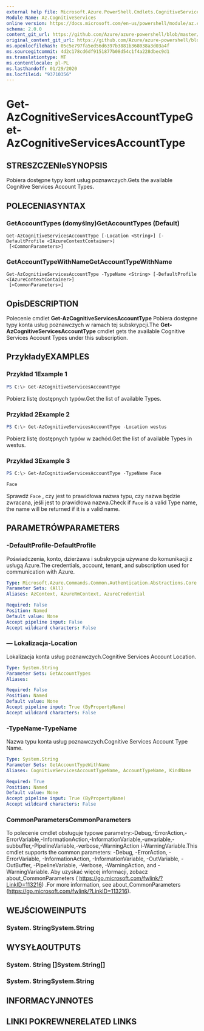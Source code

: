 ```yaml
---
external help file: Microsoft.Azure.PowerShell.Cmdlets.CognitiveServices.dll-Help.xml
Module Name: Az.CognitiveServices
online version: https://docs.microsoft.com/en-us/powershell/module/az.cognitiveservices/get-azcognitiveservicesaccounttype
schema: 2.0.0
content_git_url: https://github.com/Azure/azure-powershell/blob/master/src/CognitiveServices/CognitiveServices/help/Get-AzCognitiveServicesAccountType.md
original_content_git_url: https://github.com/Azure/azure-powershell/blob/master/src/CognitiveServices/CognitiveServices/help/Get-AzCognitiveServicesAccountType.md
ms.openlocfilehash: 05c5e797fa5ed56d6397b3881b368038a3d03a4f
ms.sourcegitcommit: 4d2c178cd6df9151877b08d54c1f4a228dbec9d1
ms.translationtype: MT
ms.contentlocale: pl-PL
ms.lasthandoff: 01/29/2020
ms.locfileid: "93710356"
---
```

# <span data-ttu-id="d27c3-101">Get-AzCognitiveServicesAccountType</span><span class="sxs-lookup"><span data-stu-id="d27c3-101">Get-AzCognitiveServicesAccountType</span></span>

## <span data-ttu-id="d27c3-102">STRESZCZENIe</span><span class="sxs-lookup"><span data-stu-id="d27c3-102">SYNOPSIS</span></span>
<span data-ttu-id="d27c3-103">Pobiera dostępne typy kont usług poznawczych.</span><span class="sxs-lookup"><span data-stu-id="d27c3-103">Gets the available Cognitive Services Account Types.</span></span>

## <span data-ttu-id="d27c3-104">POLECENIA</span><span class="sxs-lookup"><span data-stu-id="d27c3-104">SYNTAX</span></span>

### <span data-ttu-id="d27c3-105">GetAccountTypes (domyślny)</span><span class="sxs-lookup"><span data-stu-id="d27c3-105">GetAccountTypes (Default)</span></span>
```
Get-AzCognitiveServicesAccountType [-Location <String>] [-DefaultProfile <IAzureContextContainer>]
 [<CommonParameters>]
```

### <span data-ttu-id="d27c3-106">GetAccountTypeWithName</span><span class="sxs-lookup"><span data-stu-id="d27c3-106">GetAccountTypeWithName</span></span>
```
Get-AzCognitiveServicesAccountType -TypeName <String> [-DefaultProfile <IAzureContextContainer>]
 [<CommonParameters>]
```

## <span data-ttu-id="d27c3-107">Opis</span><span class="sxs-lookup"><span data-stu-id="d27c3-107">DESCRIPTION</span></span>
<span data-ttu-id="d27c3-108">Polecenie cmdlet **Get-AzCognitiveServicesAccountType** Pobiera dostępne typy konta usług poznawczych w ramach tej subskrypcji.</span><span class="sxs-lookup"><span data-stu-id="d27c3-108">The **Get-AzCognitiveServicesAccountType** cmdlet gets the available Cognitive Services Account Types under this subscription.</span></span>

## <span data-ttu-id="d27c3-109">Przykłady</span><span class="sxs-lookup"><span data-stu-id="d27c3-109">EXAMPLES</span></span>

### <span data-ttu-id="d27c3-110">Przykład 1</span><span class="sxs-lookup"><span data-stu-id="d27c3-110">Example 1</span></span>
```powershell
PS C:\> Get-AzCognitiveServicesAccountType
```

<span data-ttu-id="d27c3-111">Pobierz listę dostępnych typów.</span><span class="sxs-lookup"><span data-stu-id="d27c3-111">Get the list of available Types.</span></span>

### <span data-ttu-id="d27c3-112">Przykład 2</span><span class="sxs-lookup"><span data-stu-id="d27c3-112">Example 2</span></span>
```powershell
PS C:\> Get-AzCognitiveServicesAccountType -Location westus
```

<span data-ttu-id="d27c3-113">Pobierz listę dostępnych typów w zachód.</span><span class="sxs-lookup"><span data-stu-id="d27c3-113">Get the list of available Types in westus.</span></span>

### <span data-ttu-id="d27c3-114">Przykład 3</span><span class="sxs-lookup"><span data-stu-id="d27c3-114">Example 3</span></span>
```powershell
PS C:\> Get-AzCognitiveServicesAccountType -TypeName Face

Face
```

<span data-ttu-id="d27c3-115">Sprawdź `Face` , czy jest to prawidłowa nazwa typu, czy nazwa będzie zwracana, jeśli jest to prawidłowa nazwa.</span><span class="sxs-lookup"><span data-stu-id="d27c3-115">Check if `Face` is a valid Type name, the name will be returned if it is a valid name.</span></span>

## <span data-ttu-id="d27c3-116">PARAMETRÓW</span><span class="sxs-lookup"><span data-stu-id="d27c3-116">PARAMETERS</span></span>

### <span data-ttu-id="d27c3-117">-DefaultProfile</span><span class="sxs-lookup"><span data-stu-id="d27c3-117">-DefaultProfile</span></span>
<span data-ttu-id="d27c3-118">Poświadczenia, konto, dzierżawa i subskrypcja używane do komunikacji z usługą Azure.</span><span class="sxs-lookup"><span data-stu-id="d27c3-118">The credentials, account, tenant, and subscription used for communication with Azure.</span></span>

```yaml
Type: Microsoft.Azure.Commands.Common.Authentication.Abstractions.Core.IAzureContextContainer
Parameter Sets: (All)
Aliases: AzContext, AzureRmContext, AzureCredential

Required: False
Position: Named
Default value: None
Accept pipeline input: False
Accept wildcard characters: False
```

### <span data-ttu-id="d27c3-119">— Lokalizacja</span><span class="sxs-lookup"><span data-stu-id="d27c3-119">-Location</span></span>
<span data-ttu-id="d27c3-120">Lokalizacja konta usług poznawczych.</span><span class="sxs-lookup"><span data-stu-id="d27c3-120">Cognitive Services Account Location.</span></span>

```yaml
Type: System.String
Parameter Sets: GetAccountTypes
Aliases:

Required: False
Position: Named
Default value: None
Accept pipeline input: True (ByPropertyName)
Accept wildcard characters: False
```

### <span data-ttu-id="d27c3-121">-TypeName</span><span class="sxs-lookup"><span data-stu-id="d27c3-121">-TypeName</span></span>
<span data-ttu-id="d27c3-122">Nazwa typu konta usług poznawczych.</span><span class="sxs-lookup"><span data-stu-id="d27c3-122">Cognitive Services Account Type Name.</span></span>

```yaml
Type: System.String
Parameter Sets: GetAccountTypeWithName
Aliases: CognitiveServicesAccountTypeName, AccountTypeName, KindName

Required: True
Position: Named
Default value: None
Accept pipeline input: True (ByPropertyName)
Accept wildcard characters: False
```

### <span data-ttu-id="d27c3-123">CommonParameters</span><span class="sxs-lookup"><span data-stu-id="d27c3-123">CommonParameters</span></span>
<span data-ttu-id="d27c3-124">To polecenie cmdlet obsługuje typowe parametry:-Debug,-ErrorAction,-ErrorVariable,-InformationAction,-InformationVariable,-unvariable,-subbuffer,-PipelineVariable,-verbose,-WarningAction i-WarningVariable.</span><span class="sxs-lookup"><span data-stu-id="d27c3-124">This cmdlet supports the common parameters: -Debug, -ErrorAction, -ErrorVariable, -InformationAction, -InformationVariable, -OutVariable, -OutBuffer, -PipelineVariable, -Verbose, -WarningAction, and -WarningVariable.</span></span> <span data-ttu-id="d27c3-125">Aby uzyskać więcej informacji, zobacz about_CommonParameters ( https://go.microsoft.com/fwlink/?LinkID=113216) .</span><span class="sxs-lookup"><span data-stu-id="d27c3-125">For more information, see about_CommonParameters (https://go.microsoft.com/fwlink/?LinkID=113216).</span></span>

## <span data-ttu-id="d27c3-126">WEJŚCIOWE</span><span class="sxs-lookup"><span data-stu-id="d27c3-126">INPUTS</span></span>

### <span data-ttu-id="d27c3-127">System. String</span><span class="sxs-lookup"><span data-stu-id="d27c3-127">System.String</span></span>

## <span data-ttu-id="d27c3-128">WYSYŁA</span><span class="sxs-lookup"><span data-stu-id="d27c3-128">OUTPUTS</span></span>

### <span data-ttu-id="d27c3-129">System. String []</span><span class="sxs-lookup"><span data-stu-id="d27c3-129">System.String[]</span></span>

### <span data-ttu-id="d27c3-130">System. String</span><span class="sxs-lookup"><span data-stu-id="d27c3-130">System.String</span></span>

## <span data-ttu-id="d27c3-131">INFORMACYJN</span><span class="sxs-lookup"><span data-stu-id="d27c3-131">NOTES</span></span>

## <span data-ttu-id="d27c3-132">LINKI POKREWNE</span><span class="sxs-lookup"><span data-stu-id="d27c3-132">RELATED LINKS</span></span>
